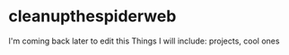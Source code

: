 # cleanupthespiderweb
I'm coming back later to edit this
Things I will include:
projects, cool ones
